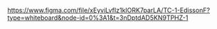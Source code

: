 https://www.figma.com/file/xEyviLvfIz1kIORK7parLA/TC-1-EdissonF?type=whiteboard&node-id=0%3A1&t=3nDptdAD5KN9TPHZ-1



